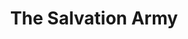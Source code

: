 ---
title: "The Salvation Army"
url: /des-moines/the-salvation-army-east-court-avenue/
shop: charity
---
